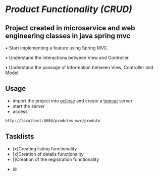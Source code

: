 # *Product Functionality (CRUD)*
## Project created in microservice and web engineering classes in java spring mvc

• Start implementing a feature using Spring MVC.

• Understand the interactions between View and Controller.

• Understand the passage of information between View, Controller and Model.

## Usage
  - import the project into [eclipse](https://www.eclipse.org) and create a [tomcat](http://tomcat.apache.org) server
  - start the server
  - access
  ```sh
http://localhost:8080/produtos-mvc/produto
```
## Tasklists
-  [x]Creating listing functionality
-  [x]Creation of details functionality
-  []Creation of the registration functionality
-  [x]
